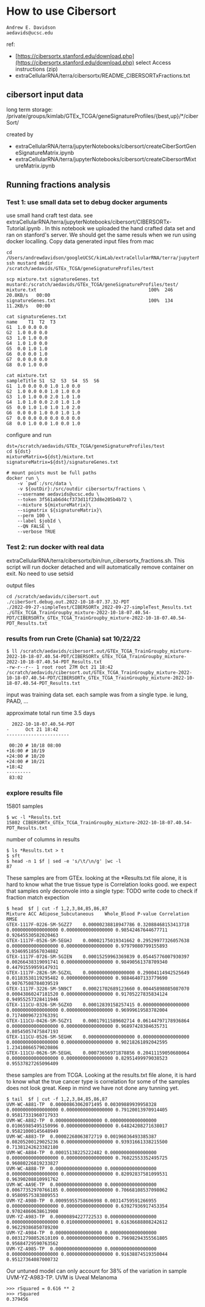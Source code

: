 # How to use Cibersort

```
Andrew E. Davidson
aedavids@ucsc.edu
```

ref:
- [https://cibersortx.stanford.edu/download.php](https://cibersortx.stanford.edu/download.php) select Access instructions (zip)
- extraCellularRNA/terra/cibersortx/README_CIBERSORTxFractions.txt


## cibersort input data

long term storage: /private/groups/kimlab/GTEx_TCGA/geneSignatureProfiles/{best,up}/*/ciberSort/

created by 
- extraCellularRNA/terra/jupyterNotebooks/cibersort/createCiberSortGeneSignatureMatrix.ipynb
- extraCellularRNA/terra/jupyterNotebooks/cibersort/createCibersortMixtureMatrix.ipynb 

## Running fractions analysis

### Test 1: use small data set to debug docker arguments
use small hand craft test data. see extraCellularRNA/terra/jupyterNotebooks/cibersort/CIBERSORTx-Tutorial.ipynb . In this notebook we uploaded the hand crafted data set and ran on stanford's server. We should get the same resuls when we run using docker localling. Copy data generated input files from mac
```
cd /Users/andrewdavidson/googleUCSC/kimLab/extraCellularRNA/terra/jupyterNotebooks/cibersort
ssh mustard mkdir /scratch/aedavids/GTEx_TCGA/geneSignatureProfiles/test

scp mixture.txt signatureGenes.txt mustard:/scratch/aedavids/GTEx_TCGA/geneSignatureProfiles/test/
mixture.txt                                         100%  246    20.8KB/s   00:00    
signatureGenes.txt                                  100%  134    11.2KB/s   00:00   

cat signatureGenes.txt
name	T1	T2	T3
G1	1.0	0.0	0.0
G2	1.0	0.0	0.0
G3	1.0	1.0	0.0
G4	1.0	1.0	0.0
G5	0.0	1.0	1.0
G6	0.0	0.0	1.0
G7	0.0	0.0	0.0
G8	0.0	1.0	0.0

cat mixture.txt
sampleTitle	S1	S2	S3	S4	S5	S6
G1	1.0	0.0	0.0	1.0	1.0	0.0
G2	1.0	0.0	0.0	1.0	1.0	0.0
G3	1.0	1.0	0.0	2.0	1.0	1.0
G4	1.0	1.0	0.0	2.0	1.0	1.0
G5	0.0	1.0	1.0	1.0	1.0	2.0
G6	0.0	0.0	1.0	0.0	1.0	1.0
G7	0.0	0.0	0.0	0.0	0.0	0.0
G8	0.0	1.0	0.0	1.0	0.0	1.0
```

configure and run
```
dst=/scratch/aedavids/GTEx_TCGA/geneSignatureProfiles/test
cd ${dst}
mixtureMatrix=${dst}/mixture.txt
signatureMatrix=${dst}/signatureGenes.txt

# mount points must be full paths
docker run \
    -v `pwd`:/src/data \
    -v ${outDir}:/src/outdir cibersortx/fractions \
    --username aedavids@ucsc.edu \
    --token 3f561ab6d4cf373d11f23d8e205b4b72 \
    --mixture ${mixtureMatrix}\
    --sigmatrix ${signatureMatrix}\
    --perm 100 \
    --label $jobId \
    --QN FALSE \
    --verbose TRUE
```


### Test 2: run docker with real data

extraCellularRNA/terra/cibersortx/bin/run_cibersortx_fractions.sh. This script will run docker detached and will automatically remove container on exit. No need to use setsid

output files

```
cd /scratch/aedavids/cibersort.out
./ciberSort.debug.out.2022-10-18-07.37.32-PDT 
./2022-09-27-simpleTest/CIBERSORTx_2022-09-27-simpleTest_Results.txt
./GTEx_TCGA_TrainGroupby_mixture-2022-10-18-07.40.54-PDT/CIBERSORTx_GTEx_TCGA_TrainGroupby_mixture-2022-10-18-07.40.54-PDT_Results.txt
```

### results from run Crete (Chania)  sat 10/22/22

```
$ ll /scratch/aedavids/cibersort.out/GTEx_TCGA_TrainGroupby_mixture-2022-10-18-07.40.54-PDT/CIBERSORTx_GTEx_TCGA_TrainGroupby_mixture-2022-10-18-07.40.54-PDT_Results.txt 
-rw-r--r-- 1 root root 27M Oct 21 18:42 /scratch/aedavids/cibersort.out/GTEx_TCGA_TrainGroupby_mixture-2022-10-18-07.40.54-PDT/CIBERSORTx_GTEx_TCGA_TrainGroupby_mixture-2022-10-18-07.40.54-PDT_Results.txt
```

input was training data set. each sample was from a single type. ie lung, PAAD, ...


approximate total run time 3.5 days
```
  2022-10-18-07.40.54-PDT
-      Oct 21 18:42
-----------------------

 00:20 # 10/18 08:00
+16:00 # 10/19
+24:00 # 10/20
+24:00 # 10/21
+18:42
---------
 83:02

```

### explore results file
15801 samples
```
$ wc -l *Results.txt
15802 CIBERSORTx_GTEx_TCGA_TrainGroupby_mixture-2022-10-18-07.40.54-PDT_Results.txt
```

number of columns in results
```
$ ls *Results.txt > t
$ sft
$ head -n 1 $f | sed -e 's/\t/\n/g' |wc -l
87
```

These samples are from GTEx. looking at the *Results.txt file alone, it is hard to know what the true tissue type is
Correlation looks good. we expect that samples only deconvole into a single type: TODO write code to check if fraction match expection

```
$ head  $f | cut -f 1,2,3,84,85,86,87
Mixture	ACC	Adipose_Subcutaneous	Whole_Blood	P-value	Correlation	RMSE
GTEX-1117F-0226-SM-5GZZ7	0.00000238818947786	0.32088468153413718	0.00000000000000000	0.00000000000000000	0.98542467644677711	0.92645530582020463
GTEX-1117F-0526-SM-5EGHJ	0.00002175019341662	0.29529977326057638	0.00000000000000000	0.00000000000000000	0.97979080799155893	0.93469518567034882
GTEX-1117F-0726-SM-5GIEN	0.00015259963369839	0.05445776007930397	0.00266438319091741	0.00000000000000000	0.98490561378709340	0.44791559959147931
GTEX-1117F-2826-SM-5GZXL	0.00000000000000000	0.29004114942525649	0.01183538119295482	0.00000000000000000	0.98846407133779690	0.90767508784039519
GTEX-1117F-3226-SM-5N9CT	0.00021702689123660	0.00445898085087070	0.00043860247181520	0.00000000000000000	0.91705227835834124	0.94955257328411946
GTEX-111CU-0326-SM-5GZXO	0.00012839158257415	0.00000000000000000	0.00000000000000000	0.00000000000000000	0.96999619583782004	0.71740096723763391
GTEX-111CU-0426-SM-5GZY1	0.00017911589602714	0.06144797178936864	0.00000000000000000	0.00000000000000000	0.96897428384635731	0.80545057475847193
GTEX-111CU-0526-SM-5EGHK	0.00000000000000000	0.00000000000000000	0.00000000000000000	0.00000000000000000	0.90218261892042595	1.23410866579020806
GTEX-111CU-0626-SM-5EGHL	0.00073656971878856	0.20411159050680064	0.00000000000000000	0.00000000000000000	0.82951499979038523	0.95537827265096409
```

these samples are from TCGA. Looking at the results.txt file alone, it is hard to know what the true cancer type is 
correlation for some of the samples does not look great. Keep in mind we have not done any tunning yet.
```
$ tail  $f | cut -f 1,2,3,84,85,86,87
UVM-WC-A881-TP	0.00000863062071495	0.00309889939958328	0.00000000000000000	0.00000000000000000	0.79120013970914405	0.95817331960717933
UVM-WC-A882-TP	0.00000000000000000	0.00000000000000000	0.01065985495150996	0.00000000000000000	0.64824208271638017	0.95821000145648949
UVM-WC-A883-TP	0.00002268063872719	0.00196036493385387	0.08205200129025236	0.00000000000000000	0.93931661338215500	0.71381242623382180
UVM-WC-A884-TP	0.00015138225222482	0.00000000000000000	0.00000000000000000	0.00000000000000000	0.76022553352495725	0.96080226819233827
UVM-WC-A888-TP	0.00000000000000000	0.00000000000000000	0.00000000000000000	0.00000000000000000	0.82092837581099531	0.96390208810991762
UVM-WC-AA9E-TP	0.00000000000000000	0.00000000000000000	0.00677352970766185	0.00000000000000000	0.70668108537098062	0.95809575383809553
UVM-YZ-A980-TP	0.00095955758606998	0.00314759591266955	0.00000000000000000	0.00000000000000000	0.63927936917453354	0.97024860638613908
UVM-YZ-A983-TP	0.00000894227722533	0.00000000000000000	0.00000000000000000	0.01000000000000001	0.61636688808242612	0.96229386850789200
UVM-YZ-A984-TP	0.00000000000000000	0.00000000000000000	0.00312798052610109	0.00000000000000000	0.79698294355561805	0.95684729590763562
UVM-YZ-A985-TP	0.00000000000000000	0.00000000000000000	0.00000000000000000	0.00000000000000000	0.91638874519350044	0.95127364087000732
```

Our untuned model can only account for 38% of the variation in sample UVM-YZ-A983-TP. UVM is Uveal Melanoma

```
>>> rSquared = 0.616 ** 2
>>> rSquared
0.379456
```
